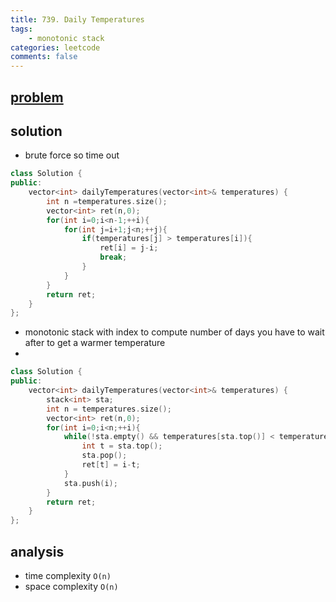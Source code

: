 ```yaml
---
title: 739. Daily Temperatures
tags:  
    - monotonic stack
categories: leetcode
comments: false
---
```


## [problem](https://leetcode.com/problems/daily-temperatures/)

## solution
- brute force so time out
```c++
class Solution {
public:
    vector<int> dailyTemperatures(vector<int>& temperatures) {
        int n =temperatures.size();
        vector<int> ret(n,0);
        for(int i=0;i<n-1;++i){
            for(int j=i+1;j<n;++j){
                if(temperatures[j] > temperatures[i]){
                    ret[i] = j-i;
                    break;
                }
            }
        }
        return ret;
    }
};
```
- monotonic stack with index to compute number of days you have to wait after to get a warmer temperature
- 
```c++
class Solution {
public:
    vector<int> dailyTemperatures(vector<int>& temperatures) {
        stack<int> sta;
        int n = temperatures.size();
        vector<int> ret(n,0);
        for(int i=0;i<n;++i){
            while(!sta.empty() && temperatures[sta.top()] < temperatures[i] ){
                int t = sta.top();
                sta.pop();
                ret[t] = i-t;
            }
            sta.push(i);
        }
        return ret;
    }
};

```
## analysis
- time complexity `O(n)`
- space complexity `O(n)`